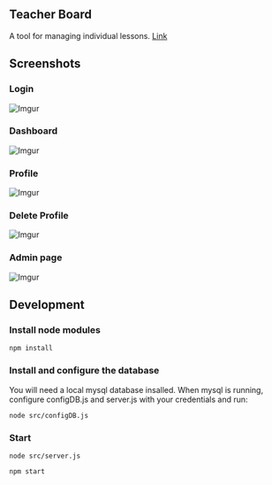 ## Teacher Board

A tool for managing individual lessons. [Link](http://myteacherboard.com/)


## Screenshots

### Login
![Imgur](https://imgur.com/ShBI0pX.png)

### Dashboard
![Imgur](https://imgur.com/fVZSZUf.png)

### Profile
![Imgur](https://i.imgur.com/J6KKfLI.png)

### Delete Profile
![Imgur](https://imgur.com/LUA0eRv.png)

### Admin page
![Imgur](https://i.imgur.com/Oe8hmvp.png)

## Development

### Install node modules

`npm install`

### Install and configure the database

You will need a local mysql database insalled.
When mysql is running, configure configDB.js and server.js with your credentials and run:

`node src/configDB.js`

### Start

`node src/server.js`

`npm start`
